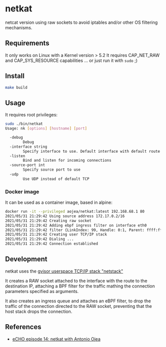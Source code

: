 # netkat

netcat version using raw sockets to avoid iptables and/or other OS filtering mechanisms.

## Requirements

It only works on Linux with a Kernel version > 5.2
It requires CAP_NET_RAW and CAP_SYS_RESOURCE capabilities
... or just run it with `sudo` ;)

## Install

```sh
make build
```

## Usage

It requires root privileges:

```sh
sudo ./bin/netkat
Usage: nk [options] [hostname] [port]

  -debug
        Debug
  -interface string
        Specify interface to use. Default interface with default route
  -listen
        Bind and listen for incoming connections
  -source-port int
        Specify source port to use
  -udp
        Use UDP instead of default TCP
```

### Docker image

It can be used as a container image, based in alpine:

```sh
docker run -it --privileged aojea/netkat:latest 192.168.68.1 80
2021/05/31 21:29:42 Using source address 172.17.0.2/16
2021/05/31 21:29:42 Creating raw socket
2021/05/31 21:29:42 Adding ebpf ingress filter on interface eth0
2021/05/31 21:29:42 filter {LinkIndex: 99, Handle: 0:1, Parent: ffff:fff2, Priority: 0, Protocol: 3}
2021/05/31 21:29:42 Creating user TCP/IP stack
2021/05/31 21:29:42 Dialing ...
2021/05/31 21:29:42 Connection established
```

## Development

netkat uses the [gvisor userspace TCP/IP stack "netstack"](https://pkg.go.dev/gvisor.dev/gvisor/pkg/tcpip)

It creates a RAW socket attached to the interface with the route to the destination IP,
attaching a BPF filter for the traffic mathing the connection parameters specified as
arguments.

It also creates an ingress queue and attaches an eBPF filter, to drop the traffic of
the connection directed to the RAW socket, preventing that the host stack drops the
connection.

## References

- [eCHO episode 14: netkat with Antonio Ojea](https://hackmd.io/@Echo-Live/014)
